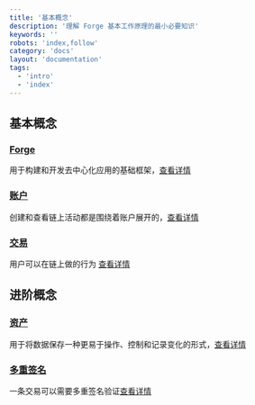 ```yaml
---
title: '基本概念'
description: '理解 Forge 基本工作原理的最小必要知识'
keywords: ''
robots: 'index,follow'
category: 'docs'
layout: 'documentation'
tags:
  - 'intro'
  - 'index'
---
```


## 基本概念

### [Forge](./inside_forge)

用于构建和开发去中心化应用的基础框架，[查看详情](./inside_forge)

### [账户](./account)

创建和查看链上活动都是围绕着账户展开的，[查看详情](./account)

### [交易](./transaction)

用户可以在链上做的行为 [查看详情](./transaction)

## 进阶概念

### [资产](./assets)

用于将数据保存一种更易于操作、控制和记录变化的形式，[查看详情](./assets)

### [多重签名](./multisig)

一条交易可以需要多重签名验证[查看详情](./multisig)
